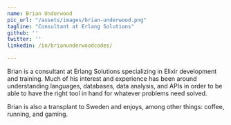 ```yaml
---
name: Brian Underwood
pic_url: "/assets/images/brian-underwood.png"
tagline: "Consultant at Erlang Solutions"
github: ''
twitter: ''
linkedin: /in/brianunderwoodcodes/

---
```

Brian is a consultant at Erlang Solutions specializing in Elixir development and training.  Much of his interest and experience has been around understanding languages, databases, data analysis, and APIs in order to be able to have the right tool in hand for whatever problems need solved.

Brian is also a transplant to Sweden and enjoys, among other things: coffee, running, and gaming.
